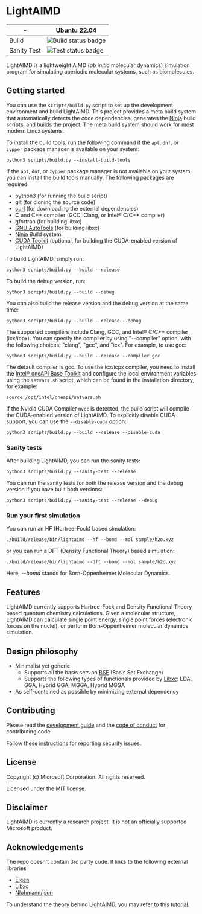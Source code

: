 # LightAIMD

| - | Ubuntu 22.04 |
|---|---|
|Build|![Build status badge](https://msai.visualstudio.com/LightAIMD/_apis/build/status/LightAIMD-CI)|
|Sanity Test|![Test status badge](https://msai.visualstudio.com/LightAIMD/_apis/build/status/LightAIMD-CI)|

LightAIMD is a lightweight AIMD (*ab initio* molecular dynamics) simulation program for simulating aperiodic molecular systems, such as biomolecules.

## Getting started
You can use the `scripts/build.py` script to set up the development environment and build LightAIMD. This project provides a meta build system that automatically detects the code dependencies, generates the [Ninja](https://ninja-build.org) build scripts, and builds the project. The meta build system should work for most modern Linux systems.

To install the build tools, run the following command if the `apt`, `dnf`, or `zypper` package manager is available on your system:
```shell
python3 scripts/build.py --install-build-tools
```

If the `apt`, `dnf`, or `zypper` package manager is not available on your system, you can install the build tools manually. The following packages are required:
- python3 (for running the build script)
- git (for cloning the source code)
- [curl](https://curl.se/download.html) (for downloading the external dependencies)
- C and C++ compiler (GCC, Clang, or Intel® C/C++ compiler)
- gfortran (for building libxc)
- [GNU AutoTools](https://en.wikipedia.org/wiki/GNU_Autotools) (for building libxc)
- [Ninja](https://ninja-build.org) Build system
- [CUDA Toolkit](https://developer.nvidia.com/cuda-downloads) (optional, for building the CUDA-enabled version of LightAIMD)

To build LightAIMD, simply run:
```shell
python3 scripts/build.py --build --release
```

To build the debug version, run:
```shell
python3 scripts/build.py --build --debug
```

You can also build the release version and the debug version at the same time:
```shell
python3 scripts/build.py --build --release --debug
```

The supported compilers include Clang, GCC, and Intel® C/C++ compiler (icx/icpx). You can specify the compiler by using "--compiler" option, with the following choices: "clang", "gcc", and "icx". For example, to use gcc:
```shell
python3 scripts/build.py --build --release --compiler gcc
```
The default compiler is gcc. To use the icx/icpx compiler, you need to install the [Intel® oneAPI Base Toolkit](https://www.intel.com/content/www/us/en/developer/tools/oneapi/base-toolkit-download.html) and configure the local environment variables using the `setvars.sh` script, which can be found in the installation directory, for example:
```shell
source /opt/intel/oneapi/setvars.sh
```

If the Nvidia CUDA Compiler `nvcc` is detected, the build script will compile the CUDA-enabled version of LightAIMD. To explicitly disable CUDA support, you can use the `--disable-cuda` option:
```shell
python3 scripts/build.py --build --release --disable-cuda
```

### Sanity tests
After building LightAIMD, you can run the sanity tests:
```shell
python3 scripts/build.py --sanity-test --release
```

You can run the sanity tests for both the release version and the debug version if you have built both versions:
```shell
python3 scripts/build.py --sanity-test --release --debug
```

### Run your first simulation
You can run an HF (Hartree-Fock) based simulation:
```shell
./build/release/bin/lightaimd --hf --bomd --mol sample/h2o.xyz
```
or you can run a DFT (Density Functional Theory) based simulation:
```shell
./build/release/bin/lightaimd --dft --bomd --mol sample/h2o.xyz
```

Here, *--bomd* stands for Born-Oppenheimer Molecular Dynamics.

## Features

LightAIMD currently supports Hartree-Fock and Density Functional Theory based quantum chemistry calculations. Given a molecular structure, LightAIMD can calculate single point energy, single point forces (electronic forces on the nuclei), or perform Born-Oppenheimer molecular dynamics simulation.

## Design philosophy

- Minimalist yet generic
  - Supports all the basis sets on [BSE](https://www.basissetexchange.org/) (Basis Set Exchange)
  - Supports the following types of functionals provided by [Libxc](https://tddft.org/programs/libxc/): LDA, GGA, Hybrid GGA, MGGA, Hybrid MGGA
- As self-contained as possible by minimizing external dependency

## Contributing

Please read the [development guide](docs/dev-guide.md) and the [code of conduct](CODE_OF_CONDUCT.md) for contributing code.

Follow these [instructions](SECURITY.md) for reporting security issues.

## License

Copyright (c) Microsoft Corporation. All rights reserved.

Licensed under the [MIT](LICENSE.txt) license.

## Disclaimer

LightAIMD is currently a research project. It is not an officially supported Microsoft product.

## Acknowledgements

The repo doesn't contain 3rd party code. It links to the following external libraries:
- [Eigen](https://eigen.tuxfamily.org)
- [Libxc](https://www.tddft.org/programs/libxc/)
- [Nlohmann/json](https://github.com/nlohmann/json)

To understand the theory behind LightAIMD, you may refer to this [tutorial](https://www.binshao.info/download/tutorials/CQC101.pdf).
